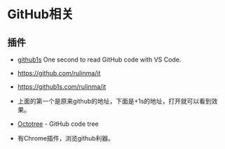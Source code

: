 # GitHub相关

## 插件

* [github1s](https://github.com/conwnet/github1s) One second to read GitHub code with VS Code.

* <https://github.com/rulinma/it>
* <https://github1s.com/rulinma/it>
* 上面的第一个是原来github的地址，下面是+1s的地址，打开就可以看到效果。

* [Octotree](https://github.com/ovity/octotree) - GitHub code tree

* 有Chrome插件，浏览github利器。
